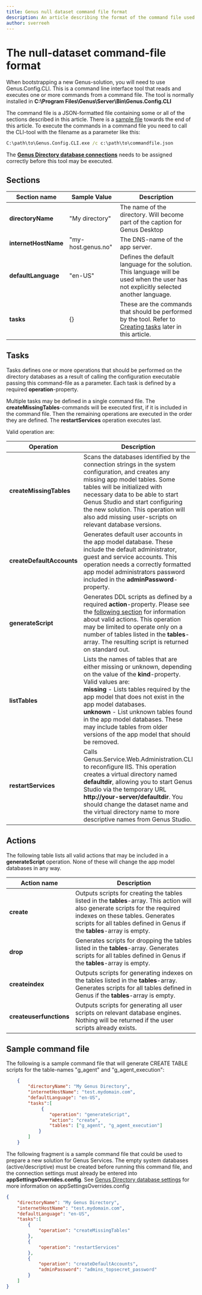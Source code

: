 ```yaml
---
title: Genus null dataset command file format
description: An article describing the format of the command file used for bootstrapping an empty app model for use in Genus
author: sverreeh
---
```


# The null-dataset command-file format

When bootstrapping a new Genus-solution, you will need to use Genus.Config.CLI. This is a command line interface tool that reads and executes one or more commands from a command file. The tool is normally installed in **C:\Program Files\Genus\Server\Bin\Genus.Config.CLI**

The command file is a JSON-formatted file containing some or all of the sections described in this article. There is a [sample file](#sample-command-file) towards the end of this article. To execute the commands in a command file you need to call the CLI-tool with the filename as a parameter like this:

```cmd
C:\path\to\Genus.Config.CLI.exe /c c:\path\to\commandfile.json
```

The [**Genus Directory database connections**](preparing-appmodel-settings.md) needs to be assigned correctly before this tool may be executed. 

## Sections

| Section name  |   Sample Value   |   Description |
|---------------|------------------|---------------|
|   **directoryName**   |   "My directory"         |   The name of the directory. Will become part of the caption for Genus Desktop |
|   **internetHostName**|   "my-host.genus.no"     | The DNS-name of the app server. |
|   **defaultLanguage** |   "en-US"                | Defines the default language for the solution. This language will be used when the user has not explicitly selected another language. |
|   **tasks**           |   {}                     |   These are the commands that should be performed by the tool. Refer to [Creating tasks](#tasks) later in this article. |

## Tasks

Tasks defines one or more operations that should be performed on the directory databases as a result of calling the configuration executable passing this command-file as a parameter. Each task is defined by a required **operation**-property. 

Multiple tasks may be defined in a single command file. The **createMissingTables**-commands will be executed first, if it is included in the command file. Then the remaining operations are executed in the order they are defined. The **restartServices** operation executes last.

Valid operation are:

|   Operation   |   Description
|---|---
|   **createMissingTables**    |    Scans the databases identified by the connection strings in the system configuration, and creates any missing app model tables. Some tables will be initialized with necessary data to be able to start Genus Studio and start configuring the new solution. This operation will also add missing user-scripts on relevant database versions. 
|   **createDefaultAccounts**    |  Generates default user accounts in the app model database. These include the default administrator, guest and service accounts. This operation needs a correctly formatted app model administrators password included in the **adminPassword**-property.
|   **generateScript**    | Generates DDL scripts as defined by a required **action**-property. Please see the [following section](#actions) for information about valid actions. This operation may be limited to operate only on a number of tables listed in the **tables**-array. The resulting script is returned on standard out.
|   **listTables**    | Lists the names of tables that are either missing or unknown, depending on the value of the **kind**-property. Valid values are:<br/>  **missing** - Lists tables required by the app model that does not exist in the app model databases.<br/>  **unknown** - List unknown tables found in the app model databases. These may include tables from older versions of the app model that should be removed. 
|   **restartServices**  | Calls Genus.Service.Web.Administration.CLI to reconfigure IIS. This operation creates a virtual directory named **defaultdir**, allowing you to start Genus Studio via the temporary URL **http://your-server/defaultdir**. You should change the dataset name and the virtual directory name to more descriptive names from Genus Studio.

## Actions

The following table lists all valid actions that may be included in a **generateScript** operation. None of these will change the app model databases in any way.

|   Action name    |   Description 
|-----------|---------------
|   **create**  |   Outputs scripts for creating the tables listed in the **tables**-array. This action will also generate scripts for the required indexes on these tables. Generates scripts for all tables defined in Genus if the **tables**-array is empty.
|   **drop**    |   Generates scripts for dropping the tables listed in the **tables**-array. Generates scripts for all tables defined in Genus if the **tables**-array is empty.
|   **createindex** |   Outputs scripts for generating indexes on the tables listed in the **tables**-array. Generates scripts for all tables defined in Genus if the **tables**-array is empty.
|   **createuserfunctions** |   Outputs scripts for generating all user scripts on relevant database engines. Nothing will be returned if the user scripts already exists.  

## Sample command file

The following is a sample command file that will generate CREATE TABLE scripts for the table-names "g_agent" and "g_agent_execution":

```json
    {
        "directoryName": "My Genus Directory",
        "internetHostName": "test.mydomain.com",
        "defaultLanguage": "en-US",
        "tasks":[
             {
                "operation": "generateScript",
                "action": "create",
                "tables": ["g_agent", "g_agent_execution"]
            }
        ]
    }
```

The following fragment is a sample command file that could be used to prepare a new solution for Genus Services. The empty system databases (active/descriptive) must be created before running this command file, and the connection settings must already be entered into **appSettingsOverrides.config**. See [Genus Directory database settings](preparing-appmodel-settings.md) for more information on appSettingsOverrides.config

```json
{
    "directoryName": "My Genus Directory",
    "internetHostName": "test.mydomain.com",
    "defaultLanguage": "en-US",
    "tasks":[
        {
            "operation": "createMissingTables"
        },
        {
            "operation": "restartServices"
        },
        {
            "operation": "createDefaultAccounts",
            "adminPassword": "admins_topsecret_password"
        }
    ]
}
```